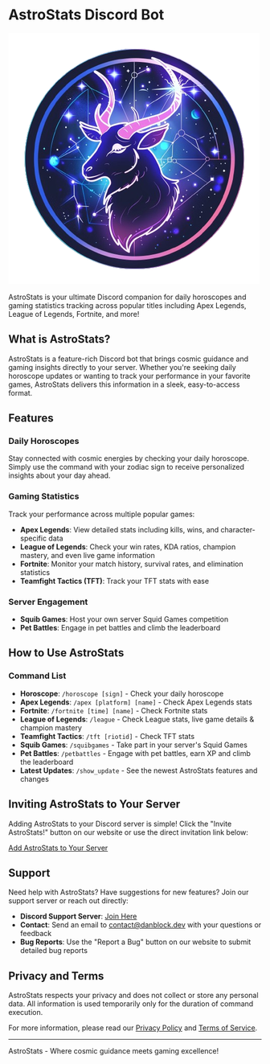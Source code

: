 # AstroStats Discord Bot

![AstroStats Logo](/public/images/astrostats.png)

AstroStats is your ultimate Discord companion for daily horoscopes and gaming statistics tracking across popular titles including Apex Legends, League of Legends, Fortnite, and more!

## What is AstroStats?

AstroStats is a feature-rich Discord bot that brings cosmic guidance and gaming insights directly to your server. Whether you're seeking daily horoscope updates or wanting to track your performance in your favorite games, AstroStats delivers this information in a sleek, easy-to-access format.

## Features

### Daily Horoscopes
Stay connected with cosmic energies by checking your daily horoscope. Simply use the command with your zodiac sign to receive personalized insights about your day ahead.

### Gaming Statistics
Track your performance across multiple popular games:

- **Apex Legends**: View detailed stats including kills, wins, and character-specific data
- **League of Legends**: Check your win rates, KDA ratios, champion mastery, and even live game information
- **Fortnite**: Monitor your match history, survival rates, and elimination statistics
- **Teamfight Tactics (TFT)**: Track your TFT stats with ease

### Server Engagement
- **Squib Games**: Host your own server Squid Games competition
- **Pet Battles**: Engage in pet battles and climb the leaderboard

## How to Use AstroStats

### Command List

- **Horoscope**: `/horoscope [sign]` - Check your daily horoscope
- **Apex Legends**: `/apex [platform] [name]` - Check Apex Legends stats
- **Fortnite**: `/fortnite [time] [name]` - Check Fortnite stats
- **League of Legends**: `/league` - Check League stats, live game details & champion mastery
- **Teamfight Tactics**: `/tft [riotid]` - Check TFT stats
- **Squib Games**: `/squibgames` - Take part in your server's Squid Games
- **Pet Battles**: `/petbattles` - Engage with pet battles, earn XP and climb the leaderboard
- **Latest Updates**: `/show_update` - See the newest AstroStats features and changes

## Inviting AstroStats to Your Server

Adding AstroStats to your Discord server is simple! Click the "Invite AstroStats!" button on our website or use the direct invitation link below:

[Add AstroStats to Your Server](https://discord.com/oauth2/authorize?client_id=1088929834748616785&permissions=2147747840&scope=bot)

## Support

Need help with AstroStats? Have suggestions for new features? Join our support server or reach out directly:

- **Discord Support Server**: [Join Here](https://discord.gg/BeszQxTn9D)
- **Contact**: Send an email to contact@danblock.dev with your questions or feedback
- **Bug Reports**: Use the "Report a Bug" button on our website to submit detailed bug reports

## Privacy and Terms

AstroStats respects your privacy and does not collect or store any personal data. All information is used temporarily only for the duration of command execution.

For more information, please read our [Privacy Policy](/privacy-policy) and [Terms of Service](/terms-of-service).

---

AstroStats - Where cosmic guidance meets gaming excellence!